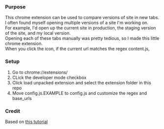 ### Purpose
This chrome extension can be used to compare versions of site in new tabs.  
I often found myself opening multiple versions of a site I'm working on.  
For example, I'd open up the current site in production, the staging version of the site, and my local version.  
Opening each of these tabs manually was pretty tedious, so I made this little chrome extension.  
When you click the icon, if the current url matches the regex content.js, 

### Setup
1. Go to chrome://extensions/  
1. CLick the developer mode checkbox  
1. Click load unpacked extension and select the extension folder in this repo 
1. Move config.js.EXAMPLE to config.js and customize the regex and base_urls  


### Credit
Based on [this tutorial](https://robots.thoughtbot.com/how-to-make-a-chrome-extension#load-your-extension-into-chrome)
